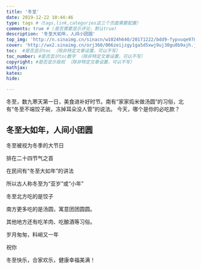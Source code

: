 ```yaml
---
title: '冬至'
date: 2019-12-22 10:44:46
type: tags #（tags,link,categories这三个页面需要配置）
comments: true # (是否需要显示评论，默认true)
description: '冬至大如年，人间小团圆'
top_img: 'http://n.sinaimg.cn/sinacn/w1024h640/20171222/bdd9-fypvuqe9784306.jpg' #设置顶部图
cover: 'http://wx2.sinaimg.cn/orj360/006zeijzgy1ga5d5xwj9uj30gu0b9ajh.jpg'  #缩略图
toc:  #是否显示toc （除非特定文章设置，可以不写）
toc_number: #是否显示toc数字 （除非特定文章设置，可以不写）
copyright: #是否显示版权 （除非特定文章设置，可以不写）
mathjax:
katex:
hide:

---
```

冬至，数九寒天第一日，美食进补好时节。南有“家家捣米做汤圆”的习俗，北有“冬至不端饺子碗，冻掉耳朵没人管”的说法。
今天，哪个是你的必吃款？

## 冬至大如年，人间小团圆
冬至被视为冬季的大节日

排在二十四节气之首

在民间有“冬至大如年”的讲法

所以古人称冬至为“亚岁”或“小年”


冬至北方吃的是饺子

南方更多吃的是汤圆，寓意团团圆圆。

其他地方还有吃羊肉、吃酿酒等习俗。

岁月匆匆，料峭又一年

祝你

冬至快乐，合家欢乐，健康幸福美满！


